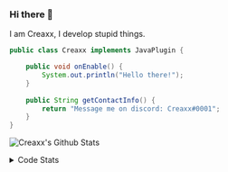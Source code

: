 ### Hi there 👋

I am Creaxx, I develop stupid things. 

```java
public class Creaxx implements JavaPlugin {

    public void onEnable() {
        System.out.println("Hello there!");
    }
    
    public String getContactInfo() {
        return "Message me on discord: Creaxx#0001";
    }
}
```

![Creaxx's Github Stats](https://github-readme-stats.vercel.app/api?username=CreaxxOG&show_icons=true&theme=dark&count_private=true)

<details>
  <summary>Code Stats</summary>

<!--START_SECTION:waka-->
![Code Time](http://img.shields.io/badge/Code%20Time-1%2C253%20hrs%2048%20mins-blue)

![Lines of code](https://img.shields.io/badge/From%20Hello%20World%20I%27ve%20Written-504.8%20thousand%20lines%20of%20code-blue)

**🐱 My GitHub Data** 

> 📦 66.3 kB Used in GitHub's Storage 
 > 
> 🏆 1,505 Contributions in the Year 2023
 > 
> 🚫 Not Opted to Hire
 > 
> 📜 4 Public Repositories 
 > 
> 🔑 2 Private Repositories 
 > 
**I'm a Night 🦉** 

```text
🌞 Morning                282 commits         ██░░░░░░░░░░░░░░░░░░░░░░░   07.33 % 
🌆 Daytime                1638 commits        ███████████░░░░░░░░░░░░░░   42.58 % 
🌃 Evening                1865 commits        ████████████░░░░░░░░░░░░░   48.48 % 
🌙 Night                  62 commits          ░░░░░░░░░░░░░░░░░░░░░░░░░   01.61 % 
```
📅 **I'm Most Productive on Saturday** 

```text
Monday                   464 commits         ███░░░░░░░░░░░░░░░░░░░░░░   12.06 % 
Tuesday                  558 commits         ████░░░░░░░░░░░░░░░░░░░░░   14.50 % 
Wednesday                585 commits         ████░░░░░░░░░░░░░░░░░░░░░   15.21 % 
Thursday                 619 commits         ████░░░░░░░░░░░░░░░░░░░░░   16.09 % 
Friday                   363 commits         ██░░░░░░░░░░░░░░░░░░░░░░░   09.44 % 
Saturday                 661 commits         ████░░░░░░░░░░░░░░░░░░░░░   17.18 % 
Sunday                   597 commits         ████░░░░░░░░░░░░░░░░░░░░░   15.52 % 
```


📊 **This Week I Spent My Time On** 

```text
💬 Programming Languages: 
Java                     20 hrs 43 mins      ███████████████████████░░   90.10 % 
XML                      53 mins             █░░░░░░░░░░░░░░░░░░░░░░░░   03.88 % 
Kotlin                   49 mins             █░░░░░░░░░░░░░░░░░░░░░░░░   03.57 % 
GitIgnore file           13 mins             ░░░░░░░░░░░░░░░░░░░░░░░░░   00.98 % 
Properties               10 mins             ░░░░░░░░░░░░░░░░░░░░░░░░░   00.79 % 

🔥 Editors: 
IntelliJ                 23 hrs              █████████████████████████   100.00 % 
```

**I Mostly Code in Java** 

```text
Java                     58 repos            ████████████████████░░░░░   80.56 % 
Kotlin                   9 repos             ███░░░░░░░░░░░░░░░░░░░░░░   12.50 % 
CSS                      2 repos             █░░░░░░░░░░░░░░░░░░░░░░░░   02.78 % 
TypeScript               2 repos             █░░░░░░░░░░░░░░░░░░░░░░░░   02.78 % 
EJS                      1 repo              ░░░░░░░░░░░░░░░░░░░░░░░░░   01.39 % 
```




 Last Updated on 13/05/2023 01:24:25 UTC
<!--END_SECTION:waka-->
</details>
